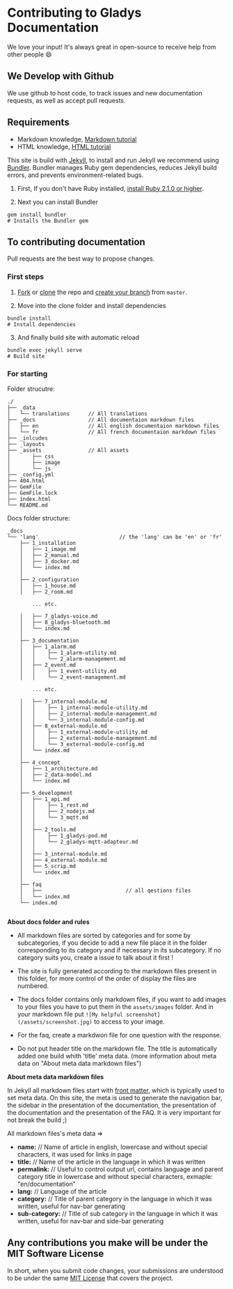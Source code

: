 # Contributing to Gladys Documentation

We love your input! It's always great in open-source to receive help from other people 😄

## We Develop with Github

We use github to host code, to track issues and new documentation requests, as well as accept pull requests.

## Requirements

- Markdown knowledge, [Markdown tutorial](https://www.markdowntutorial.com/)
- HTML knowledge, [HTML tutorial](https://www.w3schools.com/html/)

This site is build with [Jekyll](https://jekyllrb.com/), to install and run Jekyll we recommend using [Bundler](https://bundler.io/). Bundler manages Ruby gem dependencies, reduces Jekyll build errors, and prevents environment-related bugs.

1. First, If you don't have Ruby installed, [install Ruby 2.1.0 or higher](https://www.ruby-lang.org/en/downloads/).

2. Next you can install Bundler 

```` 
gem install bundler
# Installs the Bundler gem 
````

## To contributing documentation

Pull requests are the best way to propose changes. 

### First steps

1. [Fork](https://help.github.com/articles/fork-a-repo/) or [clone](https://help.github.com/articles/cloning-a-repository/) the repo and [create your branch](https://help.github.com/articles/creating-and-deleting-branches-within-your-repository/) from `master`.

2. Move into the clone folder and install dependencies 

```` 
bundle install
# Install dependencies
````

3. And finally build site with automatic reload
```` 
bundle exec jekyll serve
# Build site
````

### For starting 

Folder strucutre:

```
./
├── _data
│   └── translations      // All translations
├── _docs                 // All documentaion markdown files
│   ├── en                // All english documentaion markdown files
│   └── fr                // All french documentaion markdown files
├── _inlcudes     
├── _layouts    
├── _assets               // All assets
│       ├── css 
│       ├── image 
│       └── js
├── _config.yml
├── 404.html
├── GemFile
├── GemFile.lock
├── index.html
└── README.md
```

Docs folder structure:

```
_docs
└── 'lang'                          // the 'lang' can be 'en' or 'fr'
    ├── 1_installation
    │   ├── 1_image.md
    │   ├── 2_manual.md
    │   ├── 3_docker.md
    │   └── index.md
    │
    ├── 2_configuration
    │   ├── 1_house.md
    │   ├── 2_room.md

        ... etc.

    │   ├── 7_gladys-voice.md
    │   ├── 8_gladys-bluetooth.md
    │   └── index.md
    │
    ├── 3_documentation
    │   ├── 1_alarm.md
    │   │    ├── 1_alarm-utility.md
    │   │    └── 2_alarm-management.md
    │   ├── 2_event.md
    │   │    ├── 1_event-utility.md
    │   │    └── 2_event-management.md

        ... etc.

    │   ├── 7_internal-module.md
    │   │    ├── 1_internal-module-utility.md
    │   │    ├── 2_internal-module-management.md
    │   │    └── 3_internal-module-config.md
    │   ├── 8_external-module.md
    │   │    ├── 1_external-module-utility.md
    │   │    ├── 2_external-module-management.md
    │   │    └── 3_external-module-config.md
    │   └── index.md
    │  
    ├── 4_concept
    │   ├── 1_architecture.md
    │   ├── 2_data-model.md
    │   └── index.md
    │
    ├── 5_development
    │   ├── 1_api.md
    │   │    ├── 1_rest.md
    │   │    ├── 2_nodejs.md
    │   │    └── 3_mqtt.md
    │   │ 
    │   ├── 2_tools.md
    │   │    ├── 1_gladys-pod.md
    │   │    └── 2_gladys-mqtt-adapteur.md
    │   │ 
    │   ├── 3_internal-module.md
    │   ├── 4_external-module.md
    │   ├── 5_scrip.md
    │   └── index.md
    │
    ├── faq
    │   ├──                           // all qestions files
    │   └── index.md
    └── index.md
 

```

**About docs folder and rules**

 - All markdown files are sorted by categories and for some by subcategories, if you decide to add a new file place it in the folder corresponding to its category and if necessary in its subcategory. If no category suits you, create a issue to talk about it first !

 - The site is fully generated according to the markdown files present in this folder, for more control of the order of display the files are numbered.

 - The docs folder contains only markdown files, if you want to add images to your files you have to put them in the ``assets/images`` folder. And in your markdown file put ``![My helpful screenshot](/assets/screenshot.jpg)`` to access to your image.

 - For the faq, create a markdwon file for one question with the response.
 
 - Do not put header title on the markdown file. The title is automatically added one build whith 'title' meta data. (more information about meta data on "About meta data markdown files")

**About meta data markdown files**

In Jekyll all markdown files start with [front matter](https://jekyllrb.com/docs/front-matter/), which is typically used to set meta data.
On this site, the meta is used to generate the navigation bar, the sidebar in the presentation of the documentation, the presentation of the documentation and the presentation of the FAQ. It is very important for not break the build ;)

All markdown files's meta data => 

- **name:** // Name of article in english, lowercase and without special characters, it was used for links in page
- **title:** // Name of the article in the language in which it was written
- **permalink:** // Useful to control output url, contains language and parent category title in lowercase and without special characters, exmaple: "en/documentation"
- **lang:** // Language of the article
- **category:** // Title of parent category in the language in which it was written, useful for nav-bar generating
- **sub-category:** // Title of sub category in the language in which it was written, useful for nav-bar and side-bar generating

## Any contributions you make will be under the MIT Software License

In short, when you submit code changes, your submissions are understood to be under the same [MIT License](http://choosealicense.com/licenses/mit/) that covers the project.